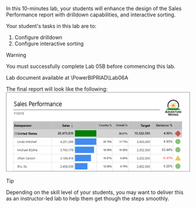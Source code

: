 In this 10-minutes lab, your students will enhance the design of the Sales Performance report with drilldown capabilities, and interactive sorting.


Your student's tasks in this lab are to:
1. Configure drilldown
2. Configure interactive sorting

> [!WARNING]
>  You must successfully complete Lab 05B before commencing this lab.


Lab document available at <CourseFolder>\PowerBIPRIAD\Lab06A


The final report will look like the following:
![alt text for image](../media/sales-performance3.png)

> [!Tip]
> Depending on the skill level of your students, you may want to deliver this as an instructor-led lab to help them get though the steps smoothly.

